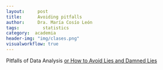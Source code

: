 ```yaml
---
layout:     post
title:      Avoiding pitfalls
author:     Dra. María Cosío León
tags: 		  statistics
category:  academia
header-img: "img/clases.png"
visualworkflow: true
---
```

Pitfalls of Data Analysis
[or How to Avoid Lies and Damned Lies](http://www.claviusweb.net/pitfalls/)
